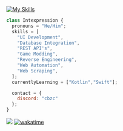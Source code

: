 [![My Skills](https://skillicons.dev/icons?i=java,nodejs,cs,cpp,cloudflare,git,java,lua,maven,mongodb,py,vue&theme=dark)](https://skillicons.dev)


```javascript
class Intexpression {
  pronouns = "He/Him";
  skills = [
    "UI Development",
    "Database Integration",
    "REST API's",
    "Game Modding",
    "Reverse Engineering",
    "Web Automation",
    "Web Scraping",
  ];
  currentlyLearning = ["Kotlin","Swift"];

  contact = {
    discord: "cbzc"
  };
}
```






![](https://komarev.com/ghpvc/?username=intexpression)
[![wakatime](https://wakatime.com/badge/user/38b40c14-77d7-4b31-b4f2-cc058e4edc6f.svg)](https://wakatime.com)

